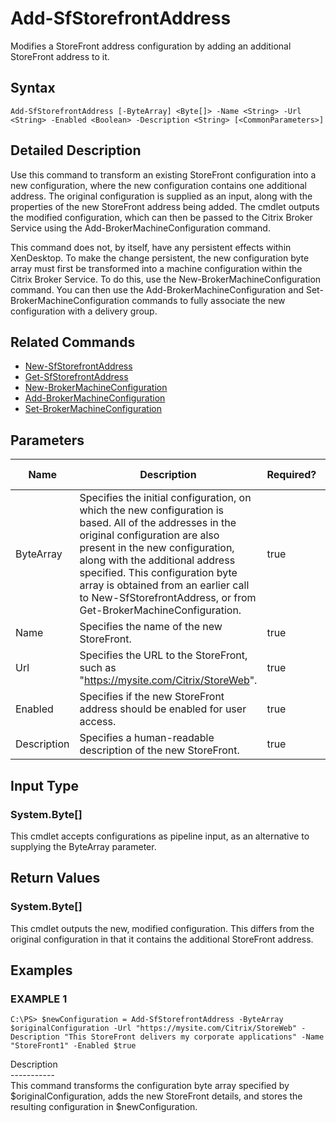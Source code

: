 ﻿# Add-SfStorefrontAddress

   Modifies a StoreFront address configuration by adding an additional StoreFront address to it.

## Syntax
```
Add-SfStorefrontAddress [-ByteArray] <Byte[]> -Name <String> -Url <String> -Enabled <Boolean> -Description <String> [<CommonParameters>]
```

## Detailed Description
   Use this command to transform an existing StoreFront configuration into a new configuration, where the new configuration contains one additional address. The original configuration is supplied as an input, along with the properties of the new StoreFront address being added. The cmdlet outputs the modified configuration, which can then be passed to the Citrix Broker Service using the Add-BrokerMachineConfiguration command.


This command does not, by itself, have any persistent effects within XenDesktop. To make the change persistent, the new configuration byte array must first be transformed into a machine configuration within the Citrix Broker Service. To do this, use the New-BrokerMachineConfiguration command. You can then use the Add-BrokerMachineConfiguration and Set-BrokerMachineConfiguration commands to fully associate the new configuration with a delivery group.

## Related Commands
  * [New-SfStorefrontAddress](New-SfStorefrontAddress.html)
  * [Get-SfStorefrontAddress](Get-SfStorefrontAddress.html)
  * [New-BrokerMachineConfiguration](New-BrokerMachineConfiguration.html)
  * [Add-BrokerMachineConfiguration](Add-BrokerMachineConfiguration.html)
  * [Set-BrokerMachineConfiguration](Set-BrokerMachineConfiguration.html)
## Parameters

| Name   | Description | Required? | Pipeline Input | Default Value |
| --- | --- | --- | --- | --- |
| ByteArray | Specifies the initial configuration, on which the new configuration is based. All of the addresses in the original configuration are also present in the new configuration, along with the additional address specified. This configuration byte array is obtained from an earlier call to New-SfStorefrontAddress, or from Get-BrokerMachineConfiguration. | true | true (ByValue) |  |
| Name | Specifies the name of the new StoreFront. | true | false |  |
| Url | Specifies the URL to the StoreFront, such as "https://mysite.com/Citrix/StoreWeb". | true | false |  |
| Enabled | Specifies if the new StoreFront address should be enabled for user access. | true | false |  |
| Description | Specifies a human-readable description of the new StoreFront. | true | false |  |

## Input Type
### System.Byte[]
   This cmdlet accepts configurations as pipeline input, as an alternative to supplying the ByteArray parameter.
## Return Values
### System.Byte[]
   This cmdlet outputs the new, modified configuration. This differs from the original configuration in that it contains the additional StoreFront address.
## Examples

### EXAMPLE 1
```
C:\PS> $newConfiguration = Add-SfStorefrontAddress -ByteArray $originalConfiguration -Url "https://mysite.com/Citrix/StoreWeb" -Description "This StoreFront delivers my corporate applications" -Name "StoreFront1" -Enabled $true
```
   Description<br>-----------<br>This command transforms the configuration byte array specified by $originalConfiguration, adds the new StoreFront details, and stores the resulting configuration in $newConfiguration.
